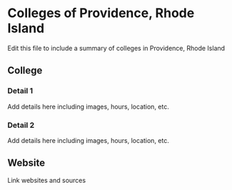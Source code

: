# Colleges of Providence, Rhode Island

Edit this file to include a summary of colleges in Providence, Rhode Island

## College

### Detail 1
Add details here including images, hours, location, etc.

### Detail 2
Add details here including images, hours, location, etc.

## Website

Link websites and sources
